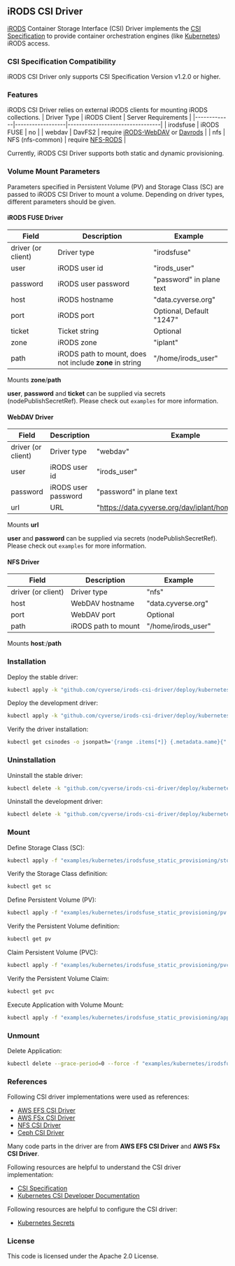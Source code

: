 ## iRODS CSI Driver

[iRODS](https://irods.org) Container Storage Interface (CSI) Driver implements the [CSI Specification](https://github.com/container-storage-interface/spec/blob/master/spec.md) to provide container orchestration engines (like [Kubernetes](https://kubernetes.io/)) iRODS access.

### CSI Specification Compatibility

iRODS CSI Driver only supports CSI Specification Version v1.2.0 or higher.

### Features

iRODS CSI Driver relies on external iRODS clients for mounting iRODS collections.
| Driver Type | iRODS Client     | Server Requirements             |
|-------------|------------------|---------------------------------|
| irodsfuse   | iRODS FUSE       | no                              |
| webdav      | DavFS2           | require [iRODS-WebDAV](https://github.com/DICE-UNC/irods-webdav) or [Davrods](https://github.com/UtrechtUniversity/davrods) |
| nfs         | NFS (nfs-common) | require [NFS-RODS](https://github.com/irods/irods_client_nfsrods)                |

Currently, iRODS CSI Driver supports both static and dynamic provisioning.

### Volume Mount Parameters

Parameters specified in Persistent Volume (PV) and Storage Class (SC) are passed to iRODS CSI Driver to mount a volume.
Depending on driver types, different parameters should be given.

#### iRODS FUSE Driver
| Field | Description | Example |
| --- | --- | --- |
| driver (or client) | Driver type | "irodsfuse" |
| user | iRODS user id | "irods_user" |
| password | iRODS user password | "password" in plane text |
| host | iRODS hostname | "data.cyverse.org" |
| port | iRODS port | Optional, Default "1247" |
| ticket | Ticket string | Optional |
| zone | iRODS zone | "iplant" |
| path | iRODS path to mount, does not include **zone** in string | "/home/irods_user" |

Mounts **zone**/**path**

**user**, **password** and **ticket** can be supplied via secrets (nodePublishSecretRef).
Please check out `examples` for more information.

#### WebDAV Driver
| Field | Description | Example |
| --- | --- | --- |
| driver (or client) | Driver type | "webdav" |
| user | iRODS user id | "irods_user" |
| password | iRODS user password | "password" in plane text |
| url | URL | "https://data.cyverse.org/dav/iplant/home/irods_user" |

Mounts **url**

**user** and **password** can be supplied via secrets (nodePublishSecretRef).
Please check out `examples` for more information.

#### NFS Driver
| Field | Description | Example |
| --- | --- | --- |
| driver (or client) | Driver type | "nfs" |
| host | WebDAV hostname | "data.cyverse.org" |
| port | WebDAV port | Optional |
| path | iRODS path to mount | "/home/irods_user" |

Mounts **host**:/**path**

### Installation

Deploy the stable driver:

```sh
kubectl apply -k "github.com/cyverse/irods-csi-driver/deploy/kubernetes/overlays/stable/?ref=master"
```

Deploy the development driver:
```sh
kubectl apply -k "github.com/cyverse/irods-csi-driver/deploy/kubernetes/overlays/dev/?ref=master"
```

Verify the driver installation:
```sh
kubectl get csinodes -o jsonpath='{range .items[*]} {.metadata.name}{": "} {range .spec.drivers[*]} {.name}{"\n"} {end}{end}'
```

### Uninstallation

Uninstall the stable driver:
```sh
kubectl delete -k "github.com/cyverse/irods-csi-driver/deploy/kubernetes/overlays/stable/?ref=master"
```

Uninstall the development driver:
```sh
kubectl delete -k "github.com/cyverse/irods-csi-driver/deploy/kubernetes/overlays/dev/?ref=master"
```

### Mount

Define Storage Class (SC):
```sh
kubectl apply -f "examples/kubernetes/irodsfuse_static_provisioning/storageclass.yaml"
```

Verify the Storage Class definition:
```sh
kubectl get sc
```

Define Persistent Volume (PV):
```sh
kubectl apply -f "examples/kubernetes/irodsfuse_static_provisioning/pv.yaml"
```

Verify the Persistent Volume definition:
```sh
kubectl get pv
```

Claim Persistent Volume (PVC):
```sh
kubectl apply -f "examples/kubernetes/irodsfuse_static_provisioning/pvc.yaml"
```

Verify the Persistent Volume Claim:
```sh
kubectl get pvc
```

Execute Application with Volume Mount:
```sh
kubectl apply -f "examples/kubernetes/irodsfuse_static_provisioning/app.yaml"
```

### Unmount

Delete Application:
```sh
kubectl delete --grace-period=0 --force -f "examples/kubernetes/irodsfuse_static_provisioning/app.yaml"
```


### References

Following CSI driver implementations were used as references:
- [AWS EFS CSI Driver](https://github.com/kubernetes-sigs/aws-efs-csi-driver)
- [AWS FSx CSI Driver](https://github.com/kubernetes-sigs/aws-fsx-csi-driver)
- [NFS CSI Driver](https://github.com/kubernetes-csi/drivers)
- [Ceph CSI Driver](https://github.com/ceph/ceph-csi)

Many code parts in the driver are from **AWS EFS CSI Driver** and **AWS FSx CSI Driver**.

Following resources are helpful to understand the CSI driver implementation:
- [CSI Specification](https://github.com/container-storage-interface/spec/blob/master/spec.md)
- [Kubernetes CSI Developer Documentation](https://kubernetes-csi.github.io/docs/)

Following resources are helpful to configure the CSI driver:
- [Kubernetes Secrets](https://kubernetes.io/docs/concepts/configuration/secret/)

### License

This code is licensed under the Apache 2.0 License.
